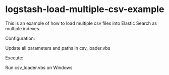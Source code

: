 # logstash-load-multiple-csv-example
This is an example of how to load multiple csv files into Elastic Search as multiple indexes.

Configuration:

Update all parameters and paths in csv_loader.vbs

Execute:

Run csv_loader.vbs on Windows
